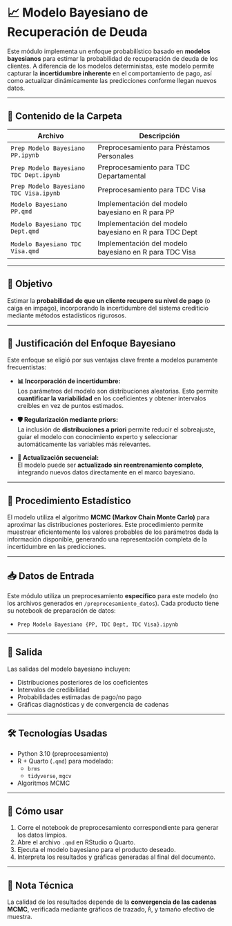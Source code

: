 # 📈 Modelo Bayesiano de Recuperación de Deuda

Este módulo implementa un enfoque probabilístico basado en **modelos bayesianos** para estimar la probabilidad de recuperación de deuda de los clientes. A diferencia de los modelos deterministas, este modelo permite capturar la **incertidumbre inherente** en el comportamiento de pago, así como actualizar dinámicamente las predicciones conforme llegan nuevos datos.

---

## 📁 Contenido de la Carpeta

| Archivo | Descripción |
|--------|-------------|
| `Prep Modelo Bayesiano PP.ipynb` | Preprocesamiento para Préstamos Personales |
| `Prep Modelo Bayesiano TDC Dept.ipynb` | Preprocesamiento para TDC Departamental |
| `Prep Modelo Bayesiano TDC Visa.ipynb` | Preprocesamiento para TDC Visa |
| `Modelo Bayesiano PP.qmd` | Implementación del modelo bayesiano en R para PP |
| `Modelo Bayesiano TDC Dept.qmd` | Implementación del modelo bayesiano en R para TDC Dept |
| `Modelo Bayesiano TDC Visa.qmd` | Implementación del modelo bayesiano en R para TDC Visa |

---

## 🧭 Objetivo

Estimar la **probabilidad de que un cliente recupere su nivel de pago** (o caiga en impago), incorporando la incertidumbre del sistema crediticio mediante métodos estadísticos rigurosos.

---

## 🎯 Justificación del Enfoque Bayesiano

Este enfoque se eligió por sus ventajas clave frente a modelos puramente frecuentistas:

- **📊 Incorporación de incertidumbre:**  
  Los parámetros del modelo son distribuciones aleatorias. Esto permite **cuantificar la variabilidad** en los coeficientes y obtener intervalos creíbles en vez de puntos estimados.

- **🛡️ Regularización mediante priors:**  
  La inclusión de **distribuciones a priori** permite reducir el sobreajuste, guiar el modelo con conocimiento experto y seleccionar automáticamente las variables más relevantes.

- **🔁 Actualización secuencial:**  
  El modelo puede ser **actualizado sin reentrenamiento completo**, integrando nuevos datos directamente en el marco bayesiano.

---

## 🔧 Procedimiento Estadístico

El modelo utiliza el algoritmo **MCMC (Markov Chain Monte Carlo)** para aproximar las distribuciones posteriores. Este procedimiento permite muestrear eficientemente los valores probables de los parámetros dada la información disponible, generando una representación completa de la incertidumbre en las predicciones.

---

## 📥 Datos de Entrada

Este módulo utiliza un preprocesamiento **específico** para este modelo (no los archivos generados en `/preprocesamiento_datos`). Cada producto tiene su notebook de preparación de datos:

- `Prep Modelo Bayesiano {PP, TDC Dept, TDC Visa}.ipynb`

---

## 🧪 Salida

Las salidas del modelo bayesiano incluyen:

- Distribuciones posteriores de los coeficientes
- Intervalos de credibilidad
- Probabilidades estimadas de pago/no pago
- Gráficas diagnósticas y de convergencia de cadenas

---

## 🛠️ Tecnologías Usadas

- Python 3.10 (preprocesamiento)
- R + Quarto (`.qmd`) para modelado:
  - `brms`
  - `tidyverse`, `mgcv`
- Algoritmos MCMC

---

## 🚀 Cómo usar

1. Corre el notebook de preprocesamiento correspondiente para generar los datos limpios.
2. Abre el archivo `.qmd` en RStudio o Quarto.
3. Ejecuta el modelo bayesiano para el producto deseado.
4. Interpreta los resultados y gráficas generadas al final del documento.

---

## 🧠 Nota Técnica

La calidad de los resultados depende de la **convergencia de las cadenas MCMC**, verificada mediante gráficos de trazado, `R̂`, y tamaño efectivo de muestra.

